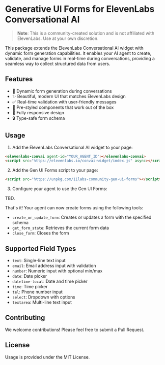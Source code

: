 # Generative UI Forms for ElevenLabs Conversational AI

> **Note**: This is a community-created solution and is not affiliated with ElevenLabs. Use at your own discretion.

This package extends the ElevenLabs Conversational AI widget with dynamic form generation capabilities. It enables your AI agent to create, validate, and manage forms in real-time during conversations, providing a seamless way to collect structured data from users.

## Features

- 🎯 Dynamic form generation during conversations
- ✨ Beautiful, modern UI that matches ElevenLabs design
- ✅ Real-time validation with user-friendly messages
- 🎨 Pre-styled components that work out of the box
- 📱 Fully responsive design
- 🔒 Type-safe form schema

## Usage

1. Add the ElevenLabs Conversational AI widget to your page:

```html
<elevenlabs-convai agent-id="YOUR_AGENT_ID"></elevenlabs-convai>
<script src="https://elevenlabs.io/convai-widget/index.js" async></script>
```

2. Add the Gen UI Forms script to your page:

```html
<script src="https://unpkg.com/11labs-community-gen-ui-forms"></script>
```

3. Configure your agent to use the Gen UI Forms:

TBD.

That's it! Your agent can now create forms using the following tools:

- `create_or_update_form`: Creates or updates a form with the specified schema
- `get_form_state`: Retrieves the current form data
- `close_form`: Closes the form

## Supported Field Types

- `text`: Single-line text input
- `email`: Email address input with validation
- `number`: Numeric input with optional min/max
- `date`: Date picker
- `datetime-local`: Date and time picker
- `time`: Time picker
- `tel`: Phone number input
- `select`: Dropdown with options
- `textarea`: Multi-line text input

## Contributing

We welcome contributions! Please feel free to submit a Pull Request.

## License

Usage is provided under the MIT License. 
